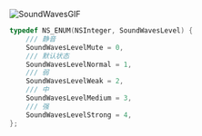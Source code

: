 ![SoundWavesGIF](https://raw.githubusercontent.com/uclort/file/master/uPic/SoundWavesGIF.gif)

```objective-c
typedef NS_ENUM(NSInteger, SoundWavesLevel) {
    /// 静音
    SoundWavesLevelMute = 0,
    /// 默认状态
    SoundWavesLevelNormal = 1,
    /// 弱
    SoundWavesLevelWeak = 2,
    /// 中
    SoundWavesLevelMedium = 3,
    /// 强
    SoundWavesLevelStrong = 4,
};
```

